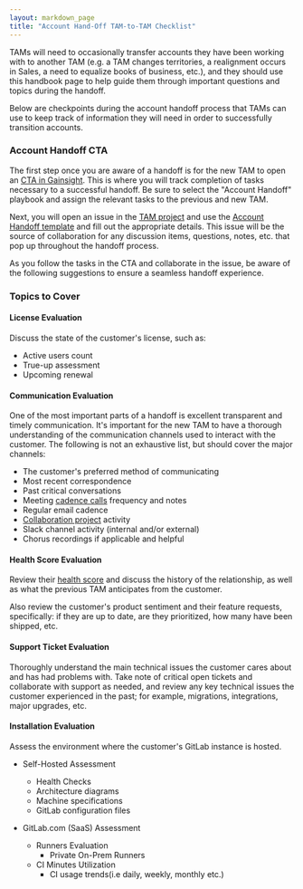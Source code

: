 ```yaml
---
layout: markdown_page
title: "Account Hand-Off TAM-to-TAM Checklist"
---
```


TAMs will need to occasionally transfer accounts they have been working with to another TAM (e.g. a TAM changes territories, a realignment occurs in Sales, a need to equalize books of business, etc.), and they should use this handbook page to help guide them through important questions and topics during the handoff.

Below are checkpoints during the account handoff process that TAMs can use to keep track of information they will need in order to successfully transition accounts.

### Account Handoff CTA

The first step once you are aware of a handoff is for the new TAM to open an [CTA in Gainsight](https://about.gitlab.com/handbook/customer-success/tam/gainsight/#ctas). This is where you will track completion of tasks necessary to a successful handoff. Be sure to select the "Account Handoff" playbook and assign the relevant tasks to the previous and new TAM.

Next, you will open an issue in the [TAM project](https://gitlab.com/gitlab-com/customer-success/tam) and use the [Account Handoff template](https://gitlab.com/gitlab-com/customer-success/tam/-/issues/new?issue%5Bassignee_id%5D=&issue%5Bmilestone_id%5D=#) and fill out the appropriate details. This issue will be the source of collaboration for any discussion items, questions, notes, etc. that pop up throughout the handoff process.

As you follow the tasks in the CTA and collaborate in the issue, be aware of the following suggestions to ensure a seamless handoff experience.

### Topics to Cover

#### License Evaluation

Discuss the state of the customer's license, such as:

* Active users count
* True-up assessment
* Upcoming renewal

#### Communication Evaluation

One of the most important parts of a handoff is excellent transparent and timely communication. It's important for the new TAM to have a thorough understanding of the communication channels used to interact with the customer. The following is not an exhaustive list, but should cover the major channels:

* The customer's preferred method of communicating
* Most recent correspondence
* Past critical conversations
* Meeting [cadence calls](/handbook/customer-success/tam/cadence-calls/) frequency and notes
* Regular email cadence
* [Collaboration project](/handbook/customer-success/tam/engagement/) activity
* Slack channel activity (internal and/or external)
* Chorus recordings if applicable and helpful

#### Health Score Evaluation

Review their [health score](/handbook/customer-success/tam/health-score-triage/) and discuss the history of the relationship, as well as what the previous TAM anticipates from the customer.

Also review the customer's product sentiment and their feature requests, specifically: if they are up to date, are they prioritized, how many have been shipped, etc.

#### Support Ticket Evaluation

Thoroughly understand the main technical issues the customer cares about and has had problems with. Take note of critical open tickets and collaborate with support as needed, and review any key technical issues the customer experienced in the past; for example, migrations, integrations, major upgrades, etc.

#### Installation Evaluation

Assess the environment where the customer's GitLab instance is hosted.

* Self-Hosted Assessment
  * Health Checks
  * Architecture diagrams
  * Machine specifications
  * GitLab configuration files

* GitLab.com (SaaS) Assessment
  * Runners Evaluation
    * Private On-Prem Runners
  * CI Minutes Utilization
    * CI usage trends(i.e daily, weekly, monthly etc.)
